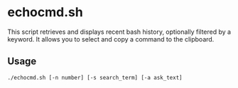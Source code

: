 # echocmd.sh

This script retrieves and displays recent bash history, optionally filtered by a keyword. It allows you to select and copy a command to the clipboard.

## Usage

```bash
./echocmd.sh [-n number] [-s search_term] [-a ask_text]
